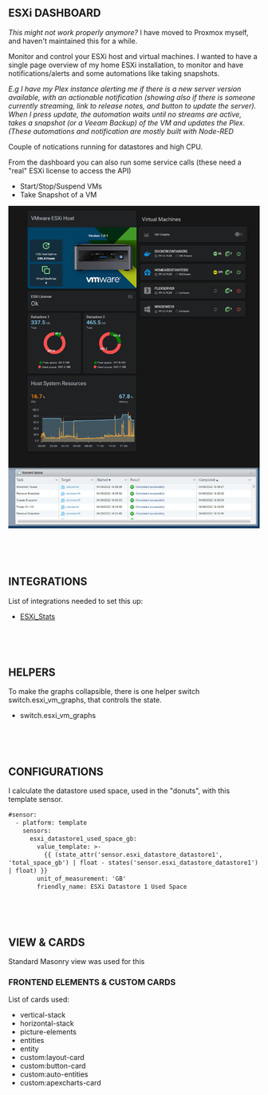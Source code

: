 ## ESXi DASHBOARD

*This might not work properly anymore?* I have moved to Proxmox myself, and haven't maintained this for a while.

Monitor and control your ESXi host and virtual machines. I wanted to have a single page overview of my home ESXi installation, to monitor and have notifications/alerts and some automations like taking snapshots.

*E.g I have my Plex instance alerting me if there is a new server version available, with an actionable notification (showing also if there is someone currently streaming, link to release notes, and button to update the server). When I press update, the automation waits until no streams are active, takes a snapshot (or a Veeam Backup) of the VM and updates the Plex. (These automations and notification are mostly built with Node-RED*

Couple of notications running for datastores and high CPU.

From the dashboard you can also run some service calls (these need a "real" ESXi license to access the API)

* Start/Stop/Suspend VMs
* Take Snapshot of a VM

![ESXi Overview](/dashboards/esxi-vm-dashboard/img/HA_ESXi_dashboard.gif)

&nbsp;

&nbsp;

## INTEGRATIONS

List of integrations needed to set this up:

* [ESXi_Stats](https://github.com/wxt9861/esxi_stats)

&nbsp;

&nbsp;

## HELPERS

To make the graphs collapsible, there is one helper switch switch.esxi_vm_graphs, that controls the state.

* switch.esxi_vm_graphs

&nbsp;

&nbsp;

## CONFIGURATIONS

I calculate the datastore used space, used in the "donuts", with this template sensor.

```
#sensor:
  - platform: template
    sensors:
      esxi_datastore1_used_space_gb:
        value_template: >-
          {{ (state_attr('sensor.esxi_datastore_datastore1', 'total_space_gb') | float - states('sensor.esxi_datastore_datastore1') | float) }}
        unit_of_measurement: 'GB'
        friendly_name: ESXi Datastore 1 Used Space
```

&nbsp;

&nbsp;

## VIEW & CARDS

Standard Masonry view was used for this

### FRONTEND ELEMENTS & CUSTOM CARDS

List of cards used:

* vertical-stack
* horizontal-stack
* picture-elements
* entities
* entity
* custom:layout-card
* custom:button-card
* custom:auto-entities
* custom:apexcharts-card



